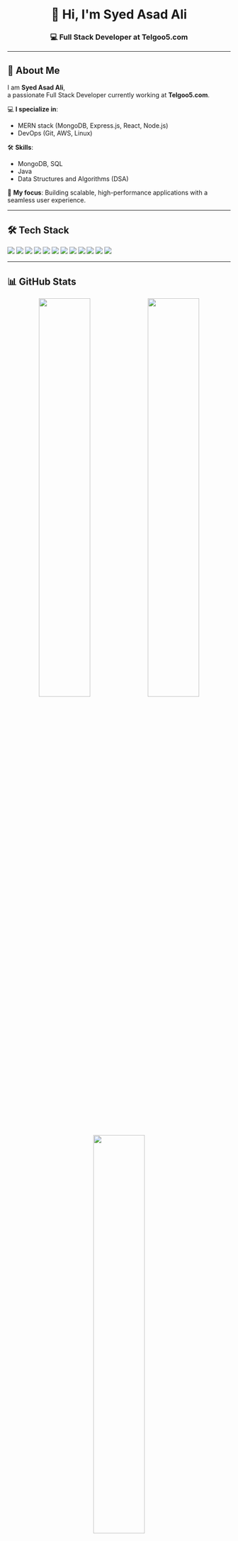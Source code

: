 <h1 align="center">👋 Hi, I'm Syed Asad Ali</h1>
<h3 align="center">💻 Full Stack Developer at Telgoo5.com</h3>

---

## 🚀 About Me

I am **Syed Asad Ali**,  
a passionate Full Stack Developer currently working at **Telgoo5.com**.

💻 **I specialize in**:
- MERN stack (MongoDB, Express.js, React, Node.js)
- DevOps (Git, AWS, Linux)

🛠 **Skills**:
- MongoDB, SQL  
- Java  
- Data Structures and Algorithms (DSA)

🚀 **My focus**:
Building scalable, high-performance applications with a seamless user experience.

---

## 🛠️ Tech Stack

<p>
<img src="https://img.shields.io/badge/HTML-E34F26?style=for-the-badge&logo=html5&logoColor=white"/>
<img src="https://img.shields.io/badge/CSS-1572B6?style=for-the-badge&logo=css3&logoColor=white"/>
<img src="https://img.shields.io/badge/Sass-CC6699?style=for-the-badge&logo=sass&logoColor=white"/>
<img src="https://img.shields.io/badge/Bootstrap-7952B3?style=for-the-badge&logo=bootstrap&logoColor=white"/>
<img src="https://img.shields.io/badge/JavaScript-F7DF1E?style=for-the-badge&logo=javascript&logoColor=black"/>
<img src="https://img.shields.io/badge/React-20232A?style=for-the-badge&logo=react&logoColor=61DAFB"/>
<img src="https://img.shields.io/badge/Redux-593D88?style=for-the-badge&logo=redux&logoColor=white"/>
<img src="https://img.shields.io/badge/ExpressJS-000000?style=for-the-badge&logo=express&logoColor=white"/>
<img src="https://img.shields.io/badge/Node.js-339933?style=for-the-badge&logo=nodedotjs&logoColor=white"/>
<img src="https://img.shields.io/badge/MongoDB-47A248?style=for-the-badge&logo=mongodb&logoColor=white"/>
<img src="https://img.shields.io/badge/AWS-232F3E?style=for-the-badge&logo=amazonaws&logoColor=white"/>
<img src="https://img.shields.io/badge/Linux-FCC624?style=for-the-badge&logo=linux&logoColor=black"/>
</p>

---

## 📊 GitHub Stats

<p align="center">
  <img src="https://github-readme-stats.vercel.app/api?username=SyedAsadAliUsername&show_icons=true&theme=radical" width="48%"/>
  <img src="https://github-readme-streak-stats.herokuapp.com/?user=SyedAsadAliUsername&theme=radical" width="48%"/>
</p>

<p align="center">
  <img src="https://github-readme-stats.vercel.app/api/top-langs/?username=SyedAsadAliUsername&layout=compact&theme=radical" width="48%"/>
</p>

---

## 🌟 Let’s Connect!

<p>
<a href="https://linkedin.com/in/your-linkedin" target="_blank">
  <img src="https://img.shields.io/badge/LinkedIn-blue?style=for-the-badge&logo=linkedin&logoColor=white"/>
</a>
<a href="mailto:your-email@example.com" target="_blank">
  <img src="https://img.shields.io/badge/Email-D14836?style=for-the-badge&logo=gmail&logoColor=white"/>
</a>
<a href="https://github.com/SyedAsadAliUsername" target="_blank">
  <img src="https://img.shields.io/badge/GitHub-100000?style=for-the-badge&logo=github&logoColor=white"/>
</a>
</p>

---

⭐ **Thank you for visiting my profile!** ⭐
